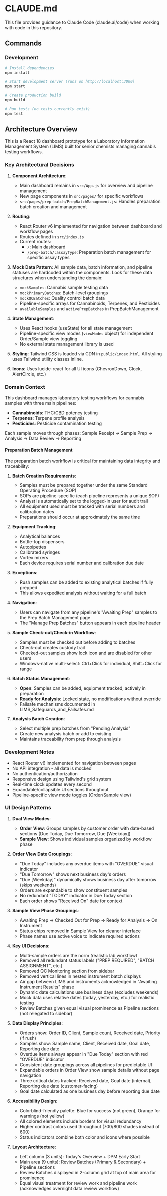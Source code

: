 # CLAUDE.md

This file provides guidance to Claude Code (claude.ai/code) when working with code in this repository.

## Commands

### Development
```bash
# Install dependencies
npm install

# Start development server (runs on http://localhost:3000)
npm start

# Create production build
npm build

# Run tests (no tests currently exist)
npm test
```

## Architecture Overview

This is a React 18 dashboard prototype for a Laboratory Information Management System (LIMS) built for senior chemists managing cannabis testing workflows.

### Key Architectural Decisions

1. **Component Architecture**: 
   - Main dashboard remains in `src/App.js` for overview and pipeline management
   - New page components in `src/pages/` for specific workflows
   - `src/pages/prep-batch/PrepBatchManagement.js`: Handles preparation batch creation and management

2. **Routing**: 
   - React Router v6 implemented for navigation between dashboard and workflow pages
   - Routes defined in `src/index.js`
   - Current routes:
     - `/`: Main dashboard
     - `/prep-batch/:assayType`: Preparation batch management for specific assay types

3. **Mock Data Pattern**: All sample data, batch information, and pipeline statuses are hardcoded within the components. Look for these data structures when understanding the domain:
   - `mockSamples`: Cannabis sample testing data
   - `mockPrimaryBatches`: Batch-level groupings
   - `mockQCBatches`: Quality control batch data
   - Pipeline-specific arrays for Cannabinoids, Terpenes, and Pesticides
   - `availableSamples` and `activePrepBatches` in PrepBatchManagement

4. **State Management**: 
   - Uses React hooks (useState) for all state management
   - Pipeline-specific view modes (`viewModes` object) for independent Order/Sample view toggling
   - No external state management library is used

5. **Styling**: Tailwind CSS is loaded via CDN in `public/index.html`. All styling uses Tailwind utility classes inline.

6. **Icons**: Uses lucide-react for all UI icons (ChevronDown, Clock, AlertCircle, etc.)

### Domain Context

This dashboard manages laboratory testing workflows for cannabis samples with three main pipelines:
- **Cannabinoids**: THC/CBD potency testing
- **Terpenes**: Terpene profile analysis  
- **Pesticides**: Pesticide contamination testing

Each sample moves through phases: Sample Receipt → Sample Prep → Analysis → Data Review → Reporting

#### Preparation Batch Management

The preparation batch workflow is critical for maintaining data integrity and traceability:

1. **Batch Creation Requirements**:
   - Samples must be prepared together under the same Standard Operating Procedure (SOP)
   - SOPs are pipeline-specific (each pipeline represents a unique SOP)
   - Analyst is automatically set to the logged-in user for audit trail
   - All equipment used must be tracked with serial numbers and calibration dates
   - Preparations should occur at approximately the same time

2. **Equipment Tracking**:
   - Analytical balances
   - Bottle-top dispensers
   - Autopipettes
   - Calibrated syringes
   - Vortex mixers
   - Each device requires serial number and calibration due date

3. **Exceptions**:
   - Rush samples can be added to existing analytical batches if fully prepped
   - This allows expedited analysis without waiting for a full batch

4. **Navigation**:
   - Users can navigate from any pipeline's "Awaiting Prep" samples to the Prep Batch Management page
   - The "Manage Prep Batches" button appears in each pipeline header

5. **Sample Check-out/Check-in Workflow**:
   - Samples must be checked out before adding to batches
   - Check-out creates custody trail
   - Checked-out samples show lock icon and are disabled for other users
   - Windows-native multi-select: Ctrl+Click for individual, Shift+Click for range

6. **Batch Status Management**:
   - **Open**: Samples can be added, equipment tracked, actively in preparation
   - **Ready for Analysis**: Locked state, no modifications without override
   - Failsafe mechanisms documented in LIMS_Safeguards_and_Failsafes.md

7. **Analysis Batch Creation**:
   - Select multiple prep batches from "Pending Analysis"
   - Create new analysis batch or add to existing
   - Maintains traceability from prep through analysis

### Development Notes

- React Router v6 implemented for navigation between pages
- No API integration - all data is mocked
- No authentication/authorization
- Responsive design using Tailwind's grid system
- Real-time clock updates every second
- Expandable/collapsible UI sections throughout
- Pipeline-specific view mode toggles (Order/Sample view)

### UI Design Patterns

1. **Dual View Modes**: 
   - **Order View**: Groups samples by customer order with date-based sections (Due Today, Due Tomorrow, Due [Weekday])
   - **Sample View**: Shows individual samples organized by workflow phase

2. **Order View Date Groupings**:
   - "Due Today" includes any overdue items with "OVERDUE" visual indicator
   - "Due Tomorrow" shows next business day's orders
   - "Due [Weekday]" dynamically shows business day after tomorrow (skips weekends)
   - Orders are expandable to show constituent samples
   - No redundant "TODAY" indicator in Due Today section
   - Each order shows "Received On" date for context

3. **Sample View Phase Groupings**:
   - Awaiting Prep → Checked Out for Prep → Ready for Analysis → On Instrument
   - Status chips removed in Sample View for cleaner interface
   - Phase names use active voice to indicate required actions

4. **Key UI Decisions**:
   - Multi-sample orders are the norm (realistic lab workflow)
   - Removed all redundant status labels ("PREP REQUIRED", "BATCH ASSIGNMENT", etc.)
   - Removed QC Monitoring section from sidebar
   - Removed vertical lines in nested instrument batch displays
   - Air gap between LIMS and instruments acknowledged in "Awaiting Instrument Results" phase
   - Dynamic date calculations use business days (excludes weekends)
   - Mock data uses relative dates (today, yesterday, etc.) for realistic testing
   - Review Batches given equal visual prominence as Pipeline sections (not relegated to sidebar)

5. **Data Display Principles**:
   - Orders show: Order ID, Client, Sample count, Received date, Priority (if rush)
   - Samples show: Sample name, Client, Received date, Goal date, Reporting due date
   - Overdue items always appear in "Due Today" section with red "OVERDUE" indicator
   - Consistent date groupings across all pipelines for predictable UI
   - Expandable orders in Order View show sample details without page navigation
   - Three critical dates tracked: Received date, Goal date (internal), Reporting due date (customer-facing)
   - Goal date calculated as one business day before reporting due date

6. **Accessibility Design**:
   - Colorblind-friendly palette: Blue for success (not green), Orange for warnings (not yellow)
   - All colored elements include borders for visual redundancy
   - Higher contrast colors used throughout (700/800 shades instead of 600)
   - Status indicators combine both color and icons where possible

7. **Layout Architecture**:
   - Left column (3 units): Today's Overview + DPM Early Start
   - Main area (9 units): Review Batches (Primary & Secondary) + Pipeline sections
   - Review Batches displayed in 2-column grid at top of main area for prominence
   - Equal visual treatment for review work and pipeline work (acknowledges overnight data review workflow)